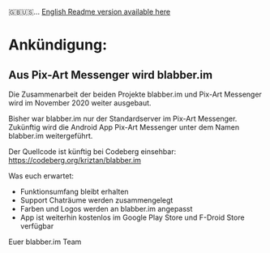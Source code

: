 🇬🇧🇺🇸… [English Readme version available here](README-en.md)

# Ankündigung:

## Aus Pix-Art Messenger wird blabber.im

Die Zusammenarbeit der beiden Projekte blabber.im und Pix-Art Messenger wird im November 2020 weiter ausgebaut.

Bisher war blabber.im nur der Standardserver im Pix-Art Messenger.
Zukünftig wird die Android App Pix-Art Messenger unter dem Namen blabber.im weitergeführt.

Der Quellcode ist künftig bei Codeberg einsehbar: https://codeberg.org/kriztan/blabber.im

Was euch erwartet:
- Funktionsumfang bleibt erhalten
- Support Chaträume werden zusammengelegt
- Farben und Logos werden an blabber.im angepasst
- App ist weiterhin kostenlos im Google Play Store und F-Droid Store verfügbar

Euer blabber.im Team
